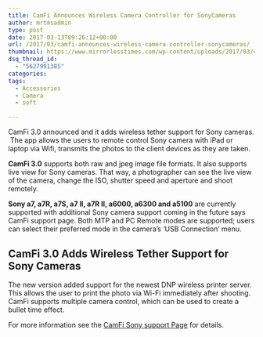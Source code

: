 ```yaml
---
title: CamFi Announces Wireless Camera Controller for SonyCameras
author: mrtmsadmin
type: post
date: 2017-03-13T09:26:12+00:00
url: /2017/03/camfi-announces-wireless-camera-controller-sonycameras/
thumbnail: https://www.mirrorlesstimes.com/wp-content/uploads/2017/03/camfi-wireless-controller.jpeg
dsq_thread_id:
  - "5627991385"
categories:
tags:
  - Accessories
  - Camera
  - soft

---
```

CamFi 3.0 announced and it adds wireless tether support for Sony cameras.  The app allows the users to remote control Sony camera with iPad or laptop via Wifi, transmits the photos to the client devices as they are taken.

**CamFi 3.0** supports both raw and jpeg image file formats. It also supports live view for Sony cameras. That way, a photographer can see the live view of the camera, change the ISO, shutter speed and aperture and shoot remotely.

**Sony a7, a7R, a7S, a7 II, a7R II, a6000, a6300 and a5100** are currently supported with additional Sony camera support coming in the future says CamFi support page. Both MTP and PC Remote modes are supported; users can select their preferred mode in the camera’s ‘USB Connection’ menu.<!--more-->

## CamFi 3.0 Adds Wireless Tether Support for Sony Cameras

The new version added support for the newest DNP wireless printer server. This allows the user to print the photo via Wi-Fi immediately after shooting. CamFi supports multiple camera control, which can be used to create a bullet time effect.



For more information see the <a href="http://www.cam-fi.com/en/support/sony.html" target="_blank" rel="external nofollow">CamFi Sony support Page</a> for details.